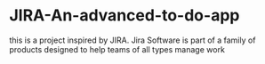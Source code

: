 # JIRA-An-advanced-to-do-app
this is a project inspired by JIRA.
Jira Software is part of a family of products designed to help teams of all types manage work
